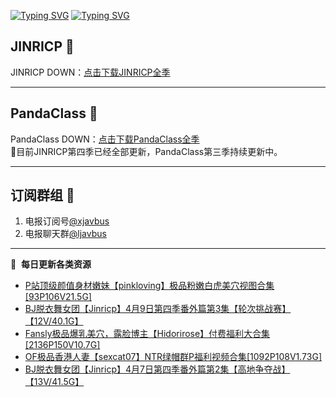 [![Typing SVG](https://readme-typing-svg.herokuapp.com?font=Fira+Code&pause=1000&center=true&vCenter=true&random=true&width=435&lines=所有链接都需要翻墙访问)](https://jinri-cp.neocities.org/free.html)
[![Typing SVG](https://readme-typing-svg.herokuapp.com?font=Fira+Code&pause=1000&center=true&vCenter=true&random=true&width=435&lines=点击进入福利资源下载中心)](https://pandaclass.neocities.org/free.html)
## JINRICP 👋   
JINRICP DOWN：[点击下载JINRICP全季](https://mypikpak.com/s/VODz7HXQoqcX0UrvaXfDtFoPo1)
****
## PandaClass 💯   
PandaClass DOWN：[点击下载PandaClass全季](https://mypikpak.com/s/VOKOTZkoEnkyvCnELVSquM97o1)   
💞目前JINRICP第四季已经全部更新，PandaClass第三季持续更新中。
****
## 订阅群组 🔞
1. 电报订阅号[@xjavbus](https://t.me/xjavbus)
2. 电报聊天群[@ljavbus](https://t.me/ljavbus)
**** 
📕 &nbsp;**每日更新各类资源**
<!-- BLOG-POST-LIST:START -->
- [P站顶级颜值身材嫩妹【pinkloving】极品粉嫩白虎美穴视图合集[93P106V21.5G]](https://fuli.rulel.com/329.html)
- [BJ脱衣舞女团【Jinricp】4月9日第四季番外篇第3集【轮次挑战赛】【12V/40.1G】](https://fuli.rulel.com/328.html)
- [Fansly极品爆乳美穴，露脸博主【Hidorirose】付费福利大合集[2136P150V10.7G]](https://fuli.rulel.com/327.html)
- [OF极品香港人妻【sexcat07】NTR绿帽群P福利视频合集[1092P108V1.73G]](https://fuli.rulel.com/326.html)
- [BJ脱衣舞女团【Jinricp】4月7日第四季番外篇第2集【高地争夺战】【13V/41.5G】](https://fuli.rulel.com/324.html)
<!-- BLOG-POST-LIST:END -->
